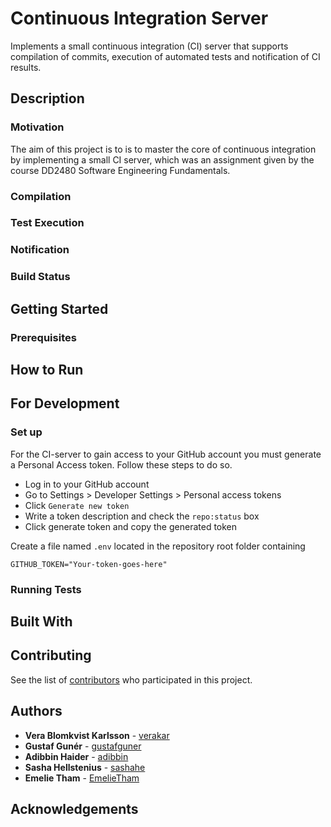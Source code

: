 # Continuous Integration Server

Implements a small continuous integration (CI) server that supports compilation of commits, execution of automated tests and notification of CI results.

## Description



### Motivation

The aim of this project is to is to master the core of continuous integration by implementing a small CI server, which was an assignment given by the course DD2480 Software Engineering Fundamentals.

### Compilation

### Test Execution

### Notification

### Build Status

## Getting Started

### Prerequisites

## How to Run

## For Development

### Set up

For the CI-server to gain access to your GitHub account you must generate a Personal Access token. Follow these steps to do so.

* Log in to your GitHub account
* Go to Settings > Developer Settings > Personal access tokens
* Click `Generate new token`
* Write a token description and check the `repo:status` box
* Click generate token and copy the generated token

Create a file named `.env` located in the repository root folder containing

```shell
GITHUB_TOKEN="Your-token-goes-here"
```

### Running Tests

## Built With

## Contributing

See the list of [contributors](https://github.com/gustafguner/fundamentals-lab2/graphs/contributors) who participated in this project.

## Authors
* **Vera Blomkvist Karlsson** - [verakar](https://github.com/verakar)
* **Gustaf Gunér** - [gustafguner](https://github.com/gustafguner)
* **Adibbin Haider** - [adibbin](https://github.com/adibbin)
* **Sasha Hellstenius** - [sashahe](https://github.com/sashahe)
* **Emelie Tham** - [EmelieTham](https://github.com/EmelieTham)

## Acknowledgements

